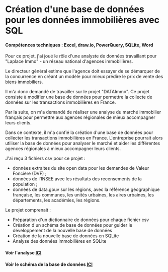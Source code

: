 # Création d'une base de données pour les données immobilières avec SQL
#### Compétences techniques : Excel, draw.io, PowerQuery, SQLite, Word

Pour ce projet, j'ai joué le rôle d'une analyste de données travaillant pour "Laplace Immo" - un réseau national d'agences immobilières.

Le directeur général estime que l'agence doit essayer de se démarquer de la concurrence en créant un modèle pour mieux prédire le prix de vente des biens immobiliers.

Il m'a donc demandé de travailler sur le projet "DATAImmo". Ce projet consiste à modifier une base de données pour permettre la collecte de données sur les transactions immobilières en France.

Par la suite, on m'a demandé de réaliser une analyse du marché immobilier français pour permettre aux agences régionales de mieux accompagner leurs clients.

Dans ce contexte, il m'a confié la création d'une base de données pour collecter les transactions immobilières en France. L'entreprise pourrait alors utiliser la base de données pour analyser le marché et aider les différentes agences régionales à mieux accompagner leurs clients.

J'ai reçu 3 fichiers csv pour ce projet :
- données extraites du site open data pour les demandes de Valeur Foncière (DVF) ;
- données de l'INSEE avec les résultats des recensements de la population ;
- données de data.gouv sur les régions, avec la référence géographique française, les communes, les unités urbaines, les aires urbaines, les départements, les académies, les régions.

Le projet comprenait :
- Préparation d'un dictionnaire de données pour chaque fichier csv
- Création d'un schéma de base de données pour guider le développement de la nouvelle base de données
- Création de la nouvelle base de données en SQLite
- Analyse des données immobilières en SQLite

#### Voir l'analyse [ICI](https://flossytoo.github.io/portfolio-france/projet_3/Immobilier.pdf)

#### Voir le schéma de la base de données [ICI](https://flossytoo.github.io/portfolio-france/projet_3/Schema.png)
